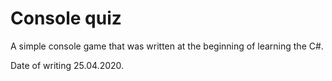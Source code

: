 # Console quiz
A simple console game that was written at the beginning of learning the C#.

Date of writing 25.04.2020.
